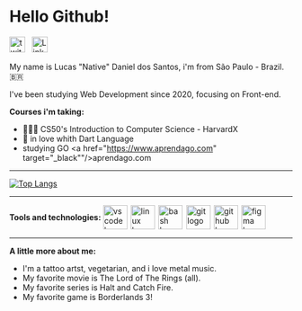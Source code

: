 # Hello Github!
<p  align="left"><a  href="https://twitter.com/LucasDanielSan" target="_blank"><img  src="https://svgshare.com/i/UBK.svg"  alt="twitter logo"  height="28"  width="28"></a>  &nbsp <a  href="https://www.linkedin.com/in/lucasnative/" target="_blank"><img  src="https://svgshare.com/i/U9b.svg"  alt="Linkedin logo"  width="28"  height="28" ></a></p>
My name is Lucas "Native" Daniel dos Santos, i'm from São Paulo - Brazil.  🇧🇷

I've been studying Web Development since 2020, focusing on Front-end.

**Courses i'm taking:**

* 👨🏽‍💻 CS50's Introduction to Computer Science - HarvardX
* :dart: in love whith Dart Language
* studying GO  <a href="https://www.aprendago.com" target="_black""/>aprendago.com</a>
***
[![Top Langs](https://github-readme-stats.vercel.app/api/top-langs/?username=lucasnative&layout=compact&theme=tokyonight)](https://github.com/anuraghazra/github-readme-stats)
  ***

<div style="display: flex; align-items: center;" > <p> <strong>Tools and technologies:</strong> </p> &nbsp <a href="https://code.visualstudio.com/" target="_black"><img src="https://svgshare.com/i/UrB.svg" alt="vscode logo" height="43" width="43" style="margin-right: 2.4px;"/></a>&nbsp 
  <a href="https://www.gnu.org/" target="_black"><img src="https://svgshare.com/i/Usq.svg" alt="linux logo" height="43" width="43" style="margin-right: 2.4px;"/></a> &nbsp 
  <a href="https://www.gnu.org/software/bash/" target="_black"><img src="https://svgshare.com/i/Uss.svg" alt="bash logo" height="43" width="43" style="margin-right: 2.4px;"/></a> &nbsp 
  <a href="https://git-scm.com/" target="_black"><img src="https://svgshare.com/i/Ura.svg" alt="git logo" height="43" width="43" style="margin-right: 2.4px;"/></a> &nbsp 
  <a href="https://github.com/" target="_black"><img src="https://i.ibb.co/VJ3y6Dv/Octocat.png" alt="github logo" height="43" width="43" style="margin-right: 2.4px;"/></a>&nbsp 
  <a href="https://www.figma.com/blog/with-figmas-new-svg-exports-less-more/" target="_black"><img src="https://svgshare.com/i/Uto.svg" alt="figma logo" height="43" width="43" style="margin-right: 2.4px;"/></a> &nbsp 
</div>


---


 **A little more about me:**
 * I'm a tattoo artst, vegetarian, and i love metal music.
 * My favorite movie is The Lord of The Rings (all).
 * My favorite series is Halt and Catch Fire.
 * My favorite game is Borderlands 3!
                                       

